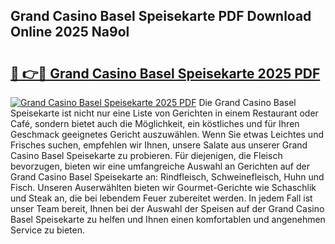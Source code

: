 ## Grand Casino Basel Speisekarte PDF Download Online 2025 Na9ol

# <h2><a href="http://gc5yrs.nevu.top/?p=Grand+Casino+Basel+Speisekarte">🔗 👉🔴 Grand Casino Basel Speisekarte 2025 PDF</a></h2>

[![Grand Casino Basel Speisekarte 2025 PDF](https://i.imgur.com/dBaPXMq.png)](http://gc5yrs.nevu.top/?p=Grand+Casino+Basel+Speisekarte)
Die Grand Casino Basel Speisekarte ist nicht nur eine Liste von Gerichten in einem Restaurant oder Café, sondern bietet auch die Möglichkeit, ein köstliches und für Ihren Geschmack geeignetes Gericht auszuwählen. Wenn Sie etwas Leichtes und Frisches suchen, empfehlen wir Ihnen, unsere Salate aus unserer Grand Casino Basel Speisekarte zu probieren. Für diejenigen, die Fleisch bevorzugen, bieten wir eine umfangreiche Auswahl an Gerichten auf der Grand Casino Basel Speisekarte an: Rindfleisch, Schweinefleisch, Huhn und Fisch. Unseren Auserwählten bieten wir Gourmet-Gerichte wie Schaschlik und Steak an, die bei lebendem Feuer zubereitet werden. In jedem Fall ist unser Team bereit, Ihnen bei der Auswahl der Speisen auf der Grand Casino Basel Speisekarte zu helfen und Ihnen einen komfortablen und angenehmen Service zu bieten.
